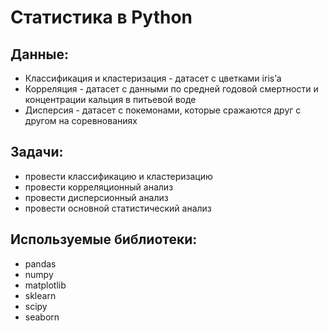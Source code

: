 # Статистика в Python

## Данные:
- Классификация и кластеризация - датасет с цветками iris’а
- Корреляция - датасет с данными по средней годовой смертности и концентрации кальция в питьевой воде
- Дисперсия - датасет с покемонами, которые сражаются друг с другом на соревнованиях


## Задачи:
- провести классификацию и кластеризацию
- провести корреляционный анализ
- провести дисперсионный анализ
- провести основной статистический анализ

## Используемые библиотеки:
- pandas
- numpy
- matplotlib
- sklearn
- scipy
- seaborn
